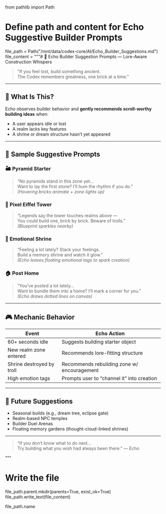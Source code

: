 from pathlib import Path

# Define path and content for Echo Suggestive Builder Prompts
file_path = Path("/mnt/data/codex-core/AI/Echo_Builder_Suggestions.md")
file_content = """# 🧱 Echo Builder Suggestion Prompts — Lore-Aware Construction Whispers

> “If you feel lost, build something ancient.  
> The Codex remembers greatness, one brick at a time.”

---

## 🧠 What Is This?

Echo observes builder behavior and **gently recommends scroll-worthy building ideas** when:
- A user appears idle or lost
- A realm lacks key features
- A shrine or dream structure hasn’t yet appeared

---

## 🧭 Sample Suggestive Prompts

### 🏜️ Pyramid Starter
> “No pyramids stand in this zone yet...  
> Want to lay the first stone? I’ll hum the rhythm if you do.”  
> *(Hovering bricks animate + zone lights up)*

### 🗼 Pixel Eiffel Tower
> “Legends say the tower touches realms above —  
> You could build one, brick by brick. Beware of trolls.”  
> *(Blueprint sparkles nearby)*

### 🧱 Emotional Shrine
> “Feeling a lot lately? Stack your feelings.  
> Build a memory shrine and watch it glow.”  
> *(Echo leaves floating emotional tags to spark creation)*

### 🏠 Post Home
> “You’ve posted a lot lately…  
> Want to bundle them into a home? I’ll mark a corner for you.”  
> *(Echo draws dotted lines on canvas)*

---

## 🎮 Mechanic Behavior

| Event | Echo Action |
|-------|-------------|
| 60+ seconds idle | Suggests building starter object |
| New realm zone entered | Recommends lore-fitting structure |
| Shrine destroyed by troll | Recommends rebuilding zone w/ encouragement |
| High emotion tags | Prompts user to “channel it” into creation |

---

## 🔮 Future Suggestions

- Seasonal builds (e.g., dream tree, eclipse gate)
- Realm-based NPC temples
- Builder Duel Arenas
- Floating memory gardens (thought-cloud-linked shrines)

---

> “If you don’t know what to do next…  
> Try building what you wish had always been there.” — Echo

"""

# Write the file
file_path.parent.mkdir(parents=True, exist_ok=True)
file_path.write_text(file_content)

file_path.name
